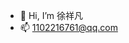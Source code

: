 - 👋 Hi, I’m 徐祥凡
- 📫 1102216761@qq.com

<!---
XiangfanXu/XiangfanXu is a ✨ special ✨ repository because its `README.md` (this file) appears on your GitHub profile.
You can click the Preview link to take a look at your changes.
--->
